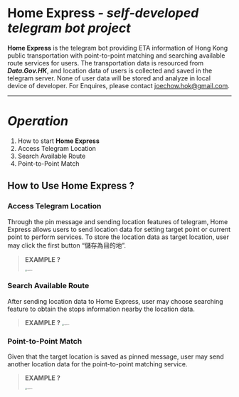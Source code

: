 # **Home Express** *- self-developed telegram bot project*
**Home Express** is the telegram bot providing ETA information of Hong Kong public transportation with point-to-point matching and searching available route services for users. The transportation data is resourced from ***Data.Gov.HK***, and location data of users is collected and saved in the telegram server. None of user data will be stored and analyze in local device of developer. For Enquires, please contact [joechow.hok@gmail.com](joechow.hok@gmail.com).

___
# *Operation*
1. How to start **Home Express**
1. Access Telegram Location
1. Search Available Route
1. Point-to-Point Match

## How to Use **Home Express** ?
### Access Telegram Location

Through the pin message and sending location features of telegram, Home Express allows users to send location data for setting target point or current point to perform services. To store the location data as target location, user may click the first button “儲存為目的地”.
> **EXAMPLE ?**
>
> <img src="markdown_source/C.gif" alt="caption" style="zoom: 25%;"/>

### Search Available Route

After sending location data to Home Express, user may choose searching feature to obtain the stops information nearby the location data.

> **EXAMPLE ?**
> <img src="markdown_source/B.gif" alt="caption" style="zoom: 25%;"/>

### Point-to-Point Match

Given that the target location is saved as pinned message, user may send another location data for the point-to-point matching service.

>   **EXAMPLE ?**
>
>   <img src="markdown_source/A.gif" alt="caption" style="zoom: 25%;"/>
